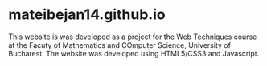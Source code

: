 # mateibejan14.github.io
This website is was developed as a project for the Web Techniques course at the Facuty of Mathematics and COmputer Science, University of Bucharest.
The website was developed using HTML5/CSS3 and Javascript.
